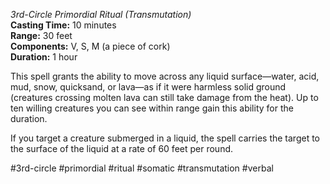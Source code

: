 *3rd-Circle Primordial Ritual (Transmutation)*  
**Casting Time:** 10 minutes  
**Range:** 30 feet  
**Components:** V, S, M (a piece of cork)  
**Duration:** 1 hour

This spell grants the ability to move across any liquid surface—water, acid, mud, snow, quicksand, or lava—as if it were harmless solid ground (creatures crossing molten lava can still take damage from the heat). Up to ten willing creatures you can see within range gain this ability for the duration.

If you target a creature submerged in a liquid, the spell carries the target to the surface of the liquid at a rate of 60 feet per round.

#3rd-circle #primordial #ritual #somatic #transmutation #verbal
